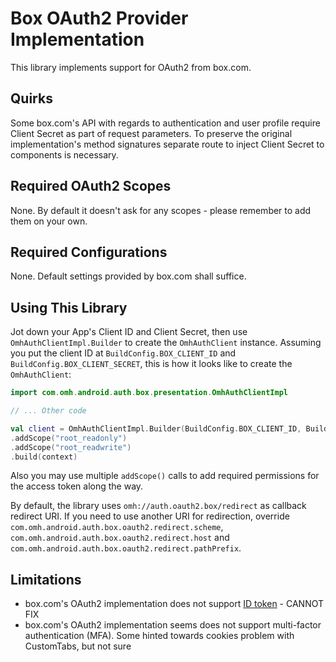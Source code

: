 # Box OAuth2 Provider Implementation

This library implements support for OAuth2 from box.com.

## Quirks

Some box.com's API with regards to authentication and user profile require Client Secret as part of request parameters. To preserve the original implementation's method signatures separate route to inject Client Secret to components is necessary.

## Required OAuth2 Scopes

None. By default it doesn't ask for any scopes - please remember to add them on your own.

## Required Configurations

None. Default settings provided by box.com shall suffice.

## Using This Library

Jot down your App's Client ID and Client Secret, then use `OmhAuthClientImpl.Builder` to create the `OmhAuthClient` instance. Assuming you put the client ID at `BuildConfig.BOX_CLIENT_ID` and `BuildConfig.BOX_CLIENT_SECRET`, this is how it looks like to create the `OmhAuthClient`:

```kotlin
import com.omh.android.auth.box.presentation.OmhAuthClientImpl

// ... Other code

val client = OmhAuthClientImpl.Builder(BuildConfig.BOX_CLIENT_ID, BuildConfig.BOX_CLIENT_SECRET)
.addScope("root_readonly")
.addScope("root_readwrite")
.build(context)
```

Also you may use multiple `addScope()` calls to add required permissions for the access token along the way.

By default, the library uses `omh://auth.oauth2.box/redirect` as callback redirect URI. If you need to use another URI for redirection, override `com.omh.android.auth.box.oauth2.redirect.scheme`, `com.omh.android.auth.box.oauth2.redirect.host` and `com.omh.android.auth.box.oauth2.redirect.pathPrefix`.

## Limitations

- box.com's OAuth2 implementation does not support [ID token](https://openid.net/specs/openid-connect-core-1_0.html#IDToken) - CANNOT FIX
- box.com's OAuth2 implementation seems does not support multi-factor authentication (MFA). Some hinted towards cookies problem with CustomTabs, but not sure